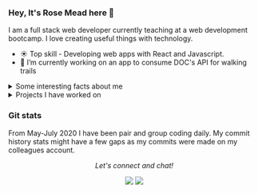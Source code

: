 ### Hey, It's Rose Mead here 👋
I am a full stack web developer currently teaching at a web development bootcamp. I love creating useful things with technology.

- ☀️ Top skill - Developing web apps with React and Javascript.
- 🔭 I’m currently working on an app to consume DOC's API for walking trails

<details>
  <summary>Some interesting facts about me</summary>
  <br>
  
  - :pencil2:	I'm constantly creating - whether that is with technology or drawing, painting or writing in my spare time. 
  - :mountain:	I love a good challenge - whether that is a tricky coding problem or running a half marathon. 
  - 📕 I love reading literary fiction novels. 
  - :paw_prints: I have an awesome Border Collie who I teach cool tricks. 
  - :tulip:	I'm constantly admiring by the beauty in nature. 
  - :lock: I used to own and design escape rooms, and I still love to play them.
  
</details>

<details>
  <summary>Projects I have worked on</summary>
  <br>

  - <a href="https://pantree-app.herokuapp.com/#/">Pantree</a>
  - <a href="https://show-me-the-monaay.herokuapp.com/#/">Show me the money</a>
  - <a href="https://to-dooo.herokuapp.com">To do list</a>
  - <a href="https://dog-walks-waikato.herokuapp.com/">Dog walks app</a>
  - <a href="https://king-pong2.herokuapp.com/">Pong</a>
  - <a href="https://pokemon-mauve.herokuapp.com/">Pokemon mauve</a>
  - <a href="https://bears-vs-duck.herokuapp.com/">Bears vs Duck</a>
  <br>
</details>

### Git stats
From May-July 2020 I have been pair and group coding daily. My commit history stats might have a few gaps as my commits were made on my colleagues account.


<p align="center">
  <i>Let's connect and chat!</i>

  <p align="center">
    <a href="https://www.linkedin.com/in/rose-mead" alt="Linkedin"><img src="https://github.com/imdhruv99/imdhruv99/blob/master/readme/linkedin.png"></a>
    <a href="https://github.com/rose-mead" alt="GitHub"><img src="https://github.com/imdhruv99/imdhruv99/blob/master/readme/github.png"></a>
  </p>
  
</p>
